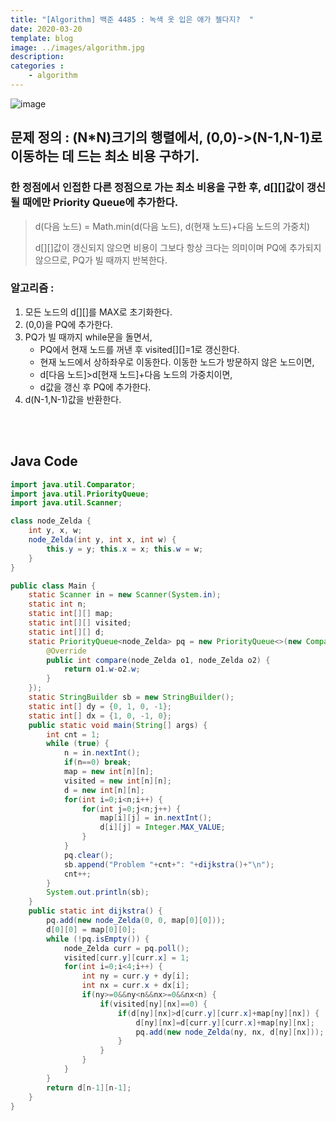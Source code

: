 ```yaml
---
title: "[Algorithm] 백준 4485 : 녹색 옷 입은 애가 젤다지?  "
date: 2020-03-20
template: blog
image: ../images/algorithm.jpg
description: 
categories : 
    - algorithm
---
```

![image](./img1.png)

## 문제 정의 : (N*N)크기의 행렬에서, (0,0)->(N-1,N-1)로 이동하는 데 드는 최소 비용 구하기.

### 한 정점에서 인접한 다른 정점으로 가는 최소 비용을 구한 후, d[][]값이 갱신될 때에만 Priority Queue에 추가한다.
> d(다음 노드) = Math.min(d(다음 노드), d(현재 노드)+다음 노드의 가중치)
> 
> d[][]값이 갱신되지 않으면 비용이 그보다 항상 크다는 의미이며 PQ에 추가되지 않으므로, PQ가 빌 때까지 반복한다.

### 알고리즘 :
1. 모든 노드의 d[][]를 MAX로 초기화한다.
2. (0,0)을 PQ에 추가한다.
3. PQ가 빌 때까지 while문을 돌면서,
    - PQ에서 현재 노드를 꺼낸 후 visited[][]=1로 갱신한다.
    - 현재 노드에서 상하좌우로 이동한다. 이동한 노드가 방문하지 않은 노드이면,
    - d[다음 노드]>d[현재 노드]+다음 노드의 가중치이면,
    - d값을 갱신 후 PQ에 추가한다.
4. d(N-1,N-1)값을 반환한다.

   

<br><br>
## Java Code

```java 
import java.util.Comparator;
import java.util.PriorityQueue;
import java.util.Scanner;

class node_Zelda {
    int y, x, w;
    node_Zelda(int y, int x, int w) {
        this.y = y; this.x = x; this.w = w;
    }
}

public class Main {
    static Scanner in = new Scanner(System.in);
    static int n;
    static int[][] map;
    static int[][] visited;
    static int[][] d;
    static PriorityQueue<node_Zelda> pq = new PriorityQueue<>(new Comparator<node_Zelda>() {
        @Override
        public int compare(node_Zelda o1, node_Zelda o2) {
            return o1.w-o2.w;
        }
    });
    static StringBuilder sb = new StringBuilder();
    static int[] dy = {0, 1, 0, -1};
    static int[] dx = {1, 0, -1, 0};
    public static void main(String[] args) {
        int cnt = 1;
        while (true) {
            n = in.nextInt();
            if(n==0) break;
            map = new int[n][n];
            visited = new int[n][n];
            d = new int[n][n];
            for(int i=0;i<n;i++) {
                for(int j=0;j<n;j++) {
                    map[i][j] = in.nextInt();
                    d[i][j] = Integer.MAX_VALUE;
                }
            }
            pq.clear();
            sb.append("Problem "+cnt+": "+dijkstra()+"\n"); 
            cnt++;
        }
        System.out.println(sb);
    }
    public static int dijkstra() {
        pq.add(new node_Zelda(0, 0, map[0][0]));
        d[0][0] = map[0][0];
        while (!pq.isEmpty()) {
            node_Zelda curr = pq.poll();
            visited[curr.y][curr.x] = 1;
            for(int i=0;i<4;i++) {
                int ny = curr.y + dy[i];
                int nx = curr.x + dx[i];
                if(ny>=0&&ny<n&&nx>=0&&nx<n) {
                    if(visited[ny][nx]==0) {
                        if(d[ny][nx]>d[curr.y][curr.x]+map[ny][nx]) {
                            d[ny][nx]=d[curr.y][curr.x]+map[ny][nx];
                            pq.add(new node_Zelda(ny, nx, d[ny][nx]));
                        }
                    }
                }
            }
        }
        return d[n-1][n-1];
    }
}


```






